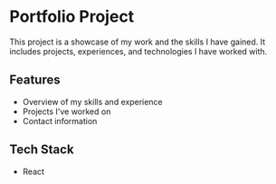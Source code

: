 # Portfolio Project

This project is a showcase of my work and the skills I have gained. It includes projects, experiences, and technologies I have worked with.  

## Features  
- Overview of my skills and experience  
- Projects I've worked on  
- Contact information  

## Tech Stack  
- React